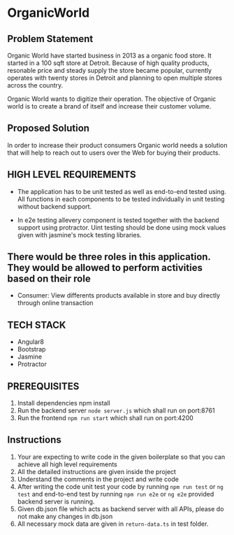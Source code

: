 # OrganicWorld

## Problem Statement

Organic World have started business in 2013 as a organic food store. It started in a 100 sqft store at Detroit. Because of high quality products, resonable price and steady supply the store became popular, currently operates with twenty stores in Detroit and planning to open multiple stores across the country.

Organic World wants to digitize their operation. The objective of Organic world is to create a brand of itself and increase their customer volume.

## Proposed Solution

In order to increase their product consumers Organic world needs a solution that will help to reach out to users over the Web for buying their products.

## HIGH LEVEL REQUIREMENTS

- The application has to be unit tested as well as end-to-end tested using. All functions in each components to be tested individually in unit testing without backend support.

- In e2e testing allevery component is tested together with the backend support using protractor. Uint testing should be done using mock values given with jasmine's mock testing libraries.

## There would be three roles in this application. They would be allowed to perform activities based on their role

- Consumer: View differents products available in store and buy directly through online transaction

## TECH STACK

- Angular8
- Bootstrap
- Jasmine
- Protractor

## PREREQUISITES

  1. Install dependencies npm install
  2. Run the backend server `node server.js` which shall run on port:8761
  3. Run the frontend `npm run start` which shall run on port:4200  

## Instructions

  1. Your are expecting to write code in the given boilerplate so that you can achieve all  high level requirements
  2. All the detailed instructions are given inside the project
  3. Understand the comments in the project and write code
  4. After writing the code unit test your code by running `npm run test` or `ng test` and end-to-end test by running `npm run e2e` or `ng e2e` provided backend server is running.
  5. Given db.json file which acts as backend server with all APIs, please do not make any changes in db.json
  6. All necessary mock data are given in `return-data.ts` in test folder.
